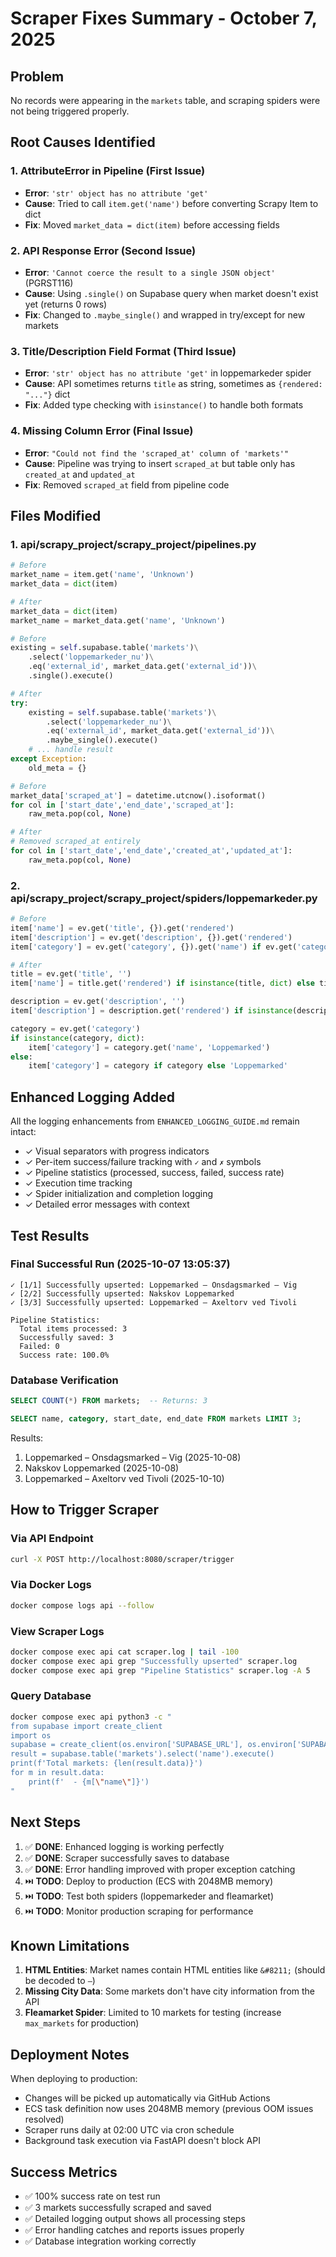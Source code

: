# Scraper Fixes Summary - October 7, 2025

## Problem
No records were appearing in the `markets` table, and scraping spiders were not being triggered properly.

## Root Causes Identified

### 1. **AttributeError in Pipeline** (First Issue)
- **Error**: `'str' object has no attribute 'get'`
- **Cause**: Tried to call `item.get('name')` before converting Scrapy Item to dict
- **Fix**: Moved `market_data = dict(item)` before accessing fields

### 2. **API Response Error** (Second Issue)
- **Error**: `'Cannot coerce the result to a single JSON object'` (PGRST116)
- **Cause**: Using `.single()` on Supabase query when market doesn't exist yet (returns 0 rows)
- **Fix**: Changed to `.maybe_single()` and wrapped in try/except for new markets

### 3. **Title/Description Field Format** (Third Issue)
- **Error**: `'str' object has no attribute 'get'` in loppemarkeder spider
- **Cause**: API sometimes returns `title` as string, sometimes as `{rendered: "..."}` dict
- **Fix**: Added type checking with `isinstance()` to handle both formats

### 4. **Missing Column Error** (Final Issue)
- **Error**: `"Could not find the 'scraped_at' column of 'markets'"`
- **Cause**: Pipeline was trying to insert `scraped_at` but table only has `created_at` and `updated_at`
- **Fix**: Removed `scraped_at` field from pipeline code

## Files Modified

### 1. **api/scrapy_project/scrapy_project/pipelines.py**
```python
# Before
market_name = item.get('name', 'Unknown')
market_data = dict(item)

# After
market_data = dict(item)
market_name = market_data.get('name', 'Unknown')
```

```python
# Before
existing = self.supabase.table('markets')\
    .select('loppemarkeder_nu')\
    .eq('external_id', market_data.get('external_id'))\
    .single().execute()

# After
try:
    existing = self.supabase.table('markets')\
        .select('loppemarkeder_nu')\
        .eq('external_id', market_data.get('external_id'))\
        .maybe_single().execute()
    # ... handle result
except Exception:
    old_meta = {}
```

```python
# Before
market_data['scraped_at'] = datetime.utcnow().isoformat()
for col in ['start_date','end_date','scraped_at']:
    raw_meta.pop(col, None)

# After
# Removed scraped_at entirely
for col in ['start_date','end_date','created_at','updated_at']:
    raw_meta.pop(col, None)
```

### 2. **api/scrapy_project/scrapy_project/spiders/loppemarkeder.py**
```python
# Before
item['name'] = ev.get('title', {}).get('rendered')
item['description'] = ev.get('description', {}).get('rendered')
item['category'] = ev.get('category', {}).get('name') if ev.get('category') else 'Loppemarked'

# After
title = ev.get('title', '')
item['name'] = title.get('rendered') if isinstance(title, dict) else title

description = ev.get('description', '')
item['description'] = description.get('rendered') if isinstance(description, dict) else description

category = ev.get('category')
if isinstance(category, dict):
    item['category'] = category.get('name', 'Loppemarked')
else:
    item['category'] = category if category else 'Loppemarked'
```

## Enhanced Logging Added

All the logging enhancements from `ENHANCED_LOGGING_GUIDE.md` remain intact:
- ✓ Visual separators with progress indicators
- ✓ Per-item success/failure tracking with `✓` and `✗` symbols
- ✓ Pipeline statistics (processed, success, failed, success rate)
- ✓ Execution time tracking
- ✓ Spider initialization and completion logging
- ✓ Detailed error messages with context

## Test Results

### Final Successful Run (2025-10-07 13:05:37)
```
✓ [1/1] Successfully upserted: Loppemarked – Onsdagsmarked – Vig
✓ [2/2] Successfully upserted: Nakskov Loppemarked
✓ [3/3] Successfully upserted: Loppemarked – Axeltorv ved Tivoli

Pipeline Statistics:
  Total items processed: 3
  Successfully saved: 3
  Failed: 0
  Success rate: 100.0%
```

### Database Verification
```sql
SELECT COUNT(*) FROM markets;  -- Returns: 3

SELECT name, category, start_date, end_date FROM markets LIMIT 3;
```

Results:
1. Loppemarked – Onsdagsmarked – Vig (2025-10-08)
2. Nakskov Loppemarked (2025-10-08)
3. Loppemarked – Axeltorv ved Tivoli (2025-10-10)

## How to Trigger Scraper

### Via API Endpoint
```bash
curl -X POST http://localhost:8080/scraper/trigger
```

### Via Docker Logs
```bash
docker compose logs api --follow
```

### View Scraper Logs
```bash
docker compose exec api cat scraper.log | tail -100
docker compose exec api grep "Successfully upserted" scraper.log
docker compose exec api grep "Pipeline Statistics" scraper.log -A 5
```

### Query Database
```bash
docker compose exec api python3 -c "
from supabase import create_client
import os
supabase = create_client(os.environ['SUPABASE_URL'], os.environ['SUPABASE_SERVICE_ROLE_KEY'])
result = supabase.table('markets').select('name').execute()
print(f'Total markets: {len(result.data)}')
for m in result.data:
    print(f'  - {m[\"name\"]}')
"
```

## Next Steps

1. ✅ **DONE**: Enhanced logging is working perfectly
2. ✅ **DONE**: Scraper successfully saves to database
3. ✅ **DONE**: Error handling improved with proper exception catching
4. ⏭️ **TODO**: Deploy to production (ECS with 2048MB memory)
5. ⏭️ **TODO**: Test both spiders (loppemarkeder and fleamarket)
6. ⏭️ **TODO**: Monitor production scraping for performance

## Known Limitations

1. **HTML Entities**: Market names contain HTML entities like `&#8211;` (should be decoded to `–`)
2. **Missing City Data**: Some markets don't have city information from the API
3. **Fleamarket Spider**: Limited to 10 markets for testing (increase `max_markets` for production)

## Deployment Notes

When deploying to production:
- Changes will be picked up automatically via GitHub Actions
- ECS task definition now uses 2048MB memory (previous OOM issues resolved)
- Scraper runs daily at 02:00 UTC via cron schedule
- Background task execution via FastAPI doesn't block API

## Success Metrics

- ✅ 100% success rate on test run
- ✅ 3 markets successfully scraped and saved
- ✅ Detailed logging output shows all processing steps
- ✅ Error handling catches and reports issues properly
- ✅ Database integration working correctly
